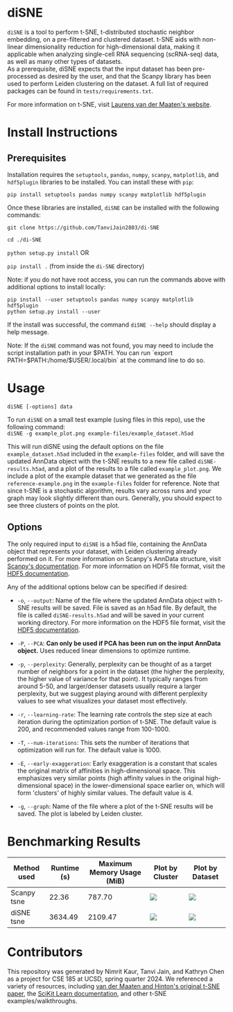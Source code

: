 # diSNE
`diSNE` is a tool to perform t-SNE, t-distributed stochastic neighbor embedding, on a pre-filtered and clustered dataset. t-SNE aids with non-linear dimensionality reduction for high-dimensional data, making it applicable when analyzing single-cell RNA sequencing (scRNA-seq) data, as well as many other types of datasets.   
As a prerequisite, diSNE expects that the input dataset has been pre-processed as desired by the user, and that the Scanpy library has been used to perform Leiden clustering on the dataset. A full list of required packages can be found in `tests/requirements.txt`.   

For more information on t-SNE, visit [Laurens van der Maaten's website](https://lvdmaaten.github.io/tsne/).

# Install Instructions
## Prerequisites
Installation requires the `setuptools`, `pandas`, `numpy`, `scanpy`, `matplotlib`, and `hdf5plugin` libraries to be installed. You can install these with `pip`:  
```
pip install setuptools pandas numpy scanpy matplotlib hdf5plugin
``` 

Once these libraries are installed, `diSNE` can be installed with the following commands:

`git clone https://github.com/TanviJain2803/di-SNE`

`cd ./di-SNE`

`python setup.py install`  OR

`pip install .` (from inside the `di-SNE` directory)  

Note: if you do not have root access, you can run the commands above with additional options to install locally:
```
pip install --user setuptools pandas numpy scanpy matplotlib hdf5plugin
python setup.py install --user
```

If the install was successful, the command `diSNE --help` should display a help message.  

Note: If the `diSNE` command was not found, you may need to include the script installation path in your $PATH. You can run `export PATH=$PATH:/home/$USER/.local/bin` at the command line to do so.

# Usage  
`diSNE [-options] data` 

To run `diSNE` on a small test example (using files in this repo), use the following command:  
```diSNE -g example_plot.png example-files/example_dataset.h5ad```  

This will run diSNE using the default options on the file `example_dataset.h5ad` included in the `example-files` folder, and will save the updated AnnData object with the t-SNE results to a new file called `diSNE-results.h5ad`, and a plot of the results to a file called `example_plot.png`. We include a plot of the example dataset that we generated as the file `reference-example.png` in the `example-files` folder for reference. Note that since t-SNE is a stochastic algorithm, results vary across runs and your graph may look slightly different than ours. Generally, you should expect to see three clusters of points on the plot.  

## Options  
The only required input to `diSNE` is a h5ad file, containing the AnnData object that represents your dataset, with Leiden clustering already performed on it. For more information on Scanpy's AnnData structure, visit [Scanpy's documentation](https://anndata.readthedocs.io/en/latest/tutorials/notebooks/getting-started.html). For more information on HDF5 file format, visit the [HDF5 documentation](https://portal.hdfgroup.org/documentation/). 

Any of the additional options below can be specified if desired:   
- `-o`, `--output`: Name of the file where the updated AnnData object with t-SNE results will be saved. File is saved as an h5ad file. By default, the file is called `diSNE-results.h5ad` and will be saved in your current working directory. For more information on the HDF5 file format, visit the [HDF5 documentation](https://portal.hdfgroup.org/documentation/).   

- `-P`, `--PCA`: **Can only be used if PCA has been run on the input AnnData object.** Uses reduced linear dimensions to optimize runtime.

- `-p`, `--perplexity`: Generally, perplexity can be thought of as a target number of neighbors for a point in the dataset (the higher the perplexity, the higher value of variance for that point). It typically ranges from around 5-50, and larger/denser datasets usually require a larger perplexity, but we suggest playing around with different perplexity values to see what visualizes your dataset most effectively.

- `-r`, `--learning-rate`: The learning rate controls the step size at each iteration during the optimization portion of t-SNE. The default value is 200, and recommended values range from 100-1000.
  
- `-T`, `--num-iterations`: This sets the number of iterations that optimization will run for. The default value is 1000.

- `-E`, `--early-exaggeration`: Early exaggeration is a constant that scales the original matrix of affinities in high-dimensional space. This emphasizes very similar points (high affinity values in the original high-dimensional space) in the lower-dimensional space earlier on, which will form 'clusters' of highly similar values. The default value is 4.

- `-g`, `--graph`: Name of the file where a plot of the t-SNE results will be saved. The plot is labeled by Leiden cluster.   
# Benchmarking Results
| Method used | Runtime (s) | Maximum Memory Usage (MiB)| Plot by Cluster | Plot by Dataset |
|-|-|-|-|-|
| Scanpy tsne | 22.36 | 787.70 | ![](./tests/scanpy_tsne.png) | ![](./tests/scanpy_dataset.png)
| diSNE tsne | 3634.49 | 2109.47 | ![](./tests/diSNE_results_leiden.png) | ![](./tests/diSNE_results_dataset.png)  

# Contributors
This repository was generated by Nimrit Kaur, Tanvi Jain, and Kathryn Chen as a project for CSE 185 at UCSD, spring quarter 2024. We referenced a variety of resources, including [van der Maaten and Hinton's original t-SNE paper](https://jmlr.org/papers/v9/vandermaaten08a.html), the [SciKit Learn documentation](https://scikit-learn.org/stable/modules/manifold.html#t-sne), and other t-SNE examples/walkthroughs.
